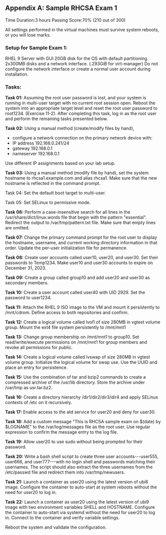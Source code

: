 ## Appendix A: Sample RHCSA Exam 1

Time Duration:3 hours
Passing Score:70% (210 out of 300)

All settings performed in the virtual machines must survive system reboots, or you will lose marks.
### Setup for Sample Exam 1:

RHEL 9 Server with GUI 
20GB disk for the OS with default partitioning. 
2x300MB disks and a network interface. (.293GiB for virt-manager)
Do not configure the network interface or create a normal user account during installation.

### Tasks:

**Task 01:** 
Assuming the root user password is lost, and your system is running in multi-user target with no current root session open. Reboot the system into an appropriate target level and reset the root user password to root1234. (Exercise 11-2). After completing this task, log in as the root user and perform the remaining tasks presented below.


**Task 02:** 
Using a manual method (create/modify files by hand), 
- configure a network connection on the primary network device with:
- IP address 192.168.0.241/24
- gateway 192.168.0.1
- nameserver 192.168.0.1

Use different IP assignments based on your lab setup.

**Task 03:** 
Using a manual method (modify file by hand), set the system hostname to rhcsa1.example.com and alias rhcsa1. Make sure that the new hostname is reflected in the command prompt.


Task 04: Set the default boot target to multi-user. 


Task 05: Set SELinux to permissive mode. 


**Task 06:** 
Perform a case-insensitive search for all lines in the /usr/share/dict/linux.words file that begin with the pattern "essential". Redirect the output to /var/tmp/pattern.txt file. Make sure that empty lines are omitted. 


**Task 07:** 
Change the primary command prompt for the root user to display the hostname, username, and current working directory information in that order. Update the per-user initialization file for permanence.


**Task 08:** 
Create user accounts called user10, user20, and user30. Set their passwords to Temp1234. Make user10 and user30 accounts to expire on December 31, 2023. 


**Task 09:** 
Create a group called group10 and add user20 and user30 as secondary members. 


**Task 10:** 
Create a user account called user40 with UID 2929. Set the password to user1234. 


**Task 11:** 
Attach the RHEL 9 ISO image to the VM and mount it persistently to /mnt/cdrom. Define access to both repositories and confirm. 


**Task 12:** 
Create a logical volume called lvol1 of size 280MB in vgtest volume group. Mount the ext4 file system persistently to /mnt/mnt1


**Task 13:** 
Change group membership on /mnt/mnt1 to group10. Set read/write/execute permissions on /mnt/mnt1 for group members and revoke all permissions for public.


**Task 14:** 
Create a logical volume called lvswap of size 280MB in vgtest volume group. Initialize the logical volume for swap use. Use the UUID and place an entry for persistence. 


**Task 15:** 
Use the combination of tar and bzip2 commands to create a compressed archive of the /usr/lib directory. Store the archive under /var/tmp as usr.tar.bz2. 


**Task 16:** 
Create a directory hierarchy /dir1/dir2/dir3/dir4 and apply SELinux contexts of /etc on it recursively. 


**Task 17:** 
Enable access to the atd service for user20 and deny for user30. 

**Task 18:** 
Add a custom message "This is RHCSA sample exam on \$(date) by \$LOGNAME" to the /var/log/messages file as the root user. Use regular expression to confirm the message entry to the log file. 


**Task 19:** 
Allow user20 to use sudo without being prompted for their password.

**Task 20:** 
Write a bash shell script to create three user accounts---user555, user666, and user777---with no login shell and passwords matching their usernames. The script should also extract the three usernames from the /etc/passwd file and redirect them into /var/tmp/newusers. 


**Task 21:** 
Launch a container as user20 using the latest version of ubi8 image. Configure the container to auto-start at system reboots without the need for user20 to log in.


**Task 22:** 
Launch a container as user20 using the latest version of ubi9 image with two environment variables SHELL and HOSTNAME. Configure the container to auto-start via systemd without the need for user20 to log in. Connect to the container and verify variable settings. 

Reboot the system and validate the configuration. 